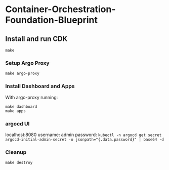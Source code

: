 # Container-Orchestration-Foundation-Blueprint

## Install and run CDK
`make`

### Setup Argo Proxy
`make argo-proxy`

### Install Dashboard and Apps
With argo-proxy running:
```
make dashboard
make apps
```

### argocd UI
localhost:8080
username: admin
password: `kubectl -n argocd get secret argocd-initial-admin-secret -o jsonpath="{.data.password}" | base64 -d`

### Cleanup 
`make destroy`
